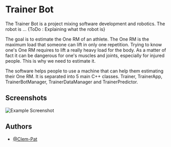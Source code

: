 
# Trainer Bot

The Trainer Bot is a project mixing software development and robotics. 
The robot is ... {ToDo : Explaining what the robot is}

The goal is to estimate the One RM of an athlete. The One RM is the maximum load that someone can lift in only one repetition. Trying to know one's One RM requires to lift a really heavy load for the body. As a matter of fact it can be dangerous for one's muscles and joints, especially for injured people. This is why we need to estimate it. 

The software helps people to use a machine that can help them estimating their One RM. 
It is separated into 5 main C++ classes. Trainer, TrainerApp, TrainerBotManager, TrainerDataManager and TrainerPredictor.



## Screenshots

![Example Screenshot](https://github.com/Clem-Pat/TrainerBot/blob/main/resources/Screenshot%202024-06-28%20164925.png)


## Authors

- [@Clem-Pat](https://www.github.com/Clem-Pat)

